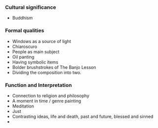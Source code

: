 ### Cultural significance

- Buddhism

### Formal qualities

- Windows as a source of light
- Chiaroscuro
- People as main subject
- Oil panting
- Having symbolic items
- Bolder brushstrokes of The Banjo Lesson
- Dividing the composition into two. 
### Function and Interpretation
- Connection to religion and philosophy
- A moment in time / genre painting
- Meditation
- Just 
- Contrasting ideas, life and death, past and future, blessed and sinned
- 